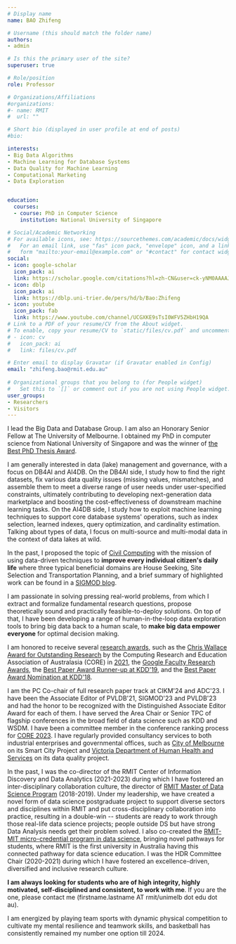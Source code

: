 ```yaml
---
# Display name
name: BAO Zhifeng

# Username (this should match the folder name)
authors:
- admin

# Is this the primary user of the site?
superuser: true

# Role/position
role: Professor

# Organizations/Affiliations
#organizations:
#- name: RMIT
#  url: ""

# Short bio (displayed in user profile at end of posts)
#bio:

interests:
- Big Data Algorithms
- Machine Learning for Database Systems
- Data Quality for Machine Learning
- Computational Marketing
- Data Exploration


education:
  courses:
  - course: PhD in Computer Science
    institution: National University of Singapore

# Social/Academic Networking
# For available icons, see: https://sourcethemes.com/academic/docs/widgets/#icons
#   For an email link, use "fas" icon pack, "envelope" icon, and a link in the
#   form "mailto:your-email@example.com" or "#contact" for contact widget.
social:
- icon: google-scholar
  icon_pack: ai
  link: https://scholar.google.com/citations?hl=zh-CN&user=ck-yNM0AAAAJ
- icon: dblp
  icon_pack: ai
  link: https://dblp.uni-trier.de/pers/hd/b/Bao:Zhifeng
- icon: youtube
  icon_pack: fab
  link: https://www.youtube.com/channel/UCGXKE9sTsI0WFV5ZHbH19QA
# Link to a PDF of your resume/CV from the About widget.
# To enable, copy your resume/CV to `static/files/cv.pdf` and uncomment the lines below.  
# - icon: cv
#   icon_pack: ai
#   link: files/cv.pdf

# Enter email to display Gravatar (if Gravatar enabled in Config)
email: "zhifeng.bao@rmit.edu.au"
  
# Organizational groups that you belong to (for People widget)
#   Set this to `[]` or comment out if you are not using People widget.  
user_groups:
- Researchers
- Visitors
---
```


I lead the Big Data and Database Group. I am also an Honorary Senior Fellow at The University of Melbourne. I obtained my PhD in computer science from National University of Singapore and was the winner of [the Best PhD Thesis Award](https://www.comp.nus.edu.sg/programmes/pg/awards/). 

I am generally interested in data (lake) management and governance, with a focus on DB4AI and AI4DB. On the DB4AI side, I study how to find the right datasets, fix various data quality issues (missing values, mismatches), and assemble them to meet a diverse range of user needs under user-specified constraints, ultimately contributing to developing next-generation data marketplace and boosting the cost-effectiveness of downstream machine learning tasks. On the AI4DB side, I study how to exploit machine learning techniques to support core database systems' operations, such as index selection, learned indexes, query optimization, and cardinality estimation. Talking about types of data, I focus on multi-source and multi-modal data in the context of data lakes at wild. 

In the past, I proposed the topic of [Civil Computing](http://civilcomputing.co/) with the mission of using data-driven techniques to **improve every individual citizen's daily life** where three typical beneficial domains are House Seeking, Site Selection and Transportation Planning, and a brief summary of highlighted work can be found in a [SIGMOD blog](https://wp.sigmod.org/?p=3548).

I am passionate in solving pressing real-world problems, from which I extract and formalize fundamental research questions, propose theoretically sound and practically feasible-to-deploy solutions. On top of that, I have been developing a range of human-in-the-loop data exploration tools to bring big data back to a human scale, to **make big data empower everyone** for optimal decision making. 


I am honored to receive several [research awards](https://baozhifeng.net/awards/), such as the [Chris Wallace Award for Outstanding Research](https://www.core.edu.au/the-chris-wallace-award-for-outstanding-research-contributio) by the Computing Research and Education Association of Australasia (CORE) in [2021](https://mailchi.mp/b3bed90720c3/zz4597ittf-4168873?e=4f86ee5536), the [Google Faculty Research Awards](https://research.google/outreach/past-programs/faculty-research-awards/), the [Best Paper Award Runner-up at KDD'19](https://www.kdd.org/awards/view/2019-sigkdd-best-paper-award-winners), and the [Best Paper Award Nomination at KDD'18](https://dl.acm.org/toc/tkdd/2020/14/5#sec1).

I am the PC Co-chair of full research paper track at CIKM'24 and ADC'23. I have been the Associate Editor of PVLDB'21, SIGMOD'23 and PVLDB'23 and had the honor to be recognized with the Distinguished Associate Editor Award for each of them. I have served the Area Chair or Senior TPC of flagship conferences in the broad field of data science such as KDD and WSDM. I have been a committee member in the conference ranking process for [CORE 2023](http://portal.core.edu.au/conf-ranks/). I have regularly provided consultancy services to both industrial enterprises and governmental offices, such as [City of Melbourne](https://www.melbourne.vic.gov.au/about-melbourne/melbourne-profile/smart-city/citylab/Pages/citylab.aspx) on its Smart City Project and [Victoria Department of Human Health and Services](https://www.dhhs.vic.gov.au/) on its data quality project. 

In the past, I was the co-director of the RMIT Center of Information Discovery and Data Analytics (2021-2023) during which I have fostered an inter-disciplinary collaboration culture, the director of [RMIT Master of Data Science Program](https://www.rmit.edu.au/study-with-us/levels-of-study/postgraduate-study/masters-by-coursework/master-of-data-science-mc267) (2018-2019). Under my leadership, we have created a novel form of data science postgraduate project to support diverse sectors and disciplines within RMIT and put cross-disciplinary collaboration into practice, resulting in a double-win -- students are ready to work through those real-life data science projects; people outside DS but have strong Data Analysis needs get their problem solved. I also co-created the [RMIT-MIT micro-credential program in data science](https://www.rmit.edu.au/news/all-news/2018/jun/new-pathways-created-between-two-leading-universities), bringing novel pathways for students, where RMIT is the first university in Australia having this connected pathway for data science education. I was the HDR Committee Chair (2020-2021) during which I have fostered an excellence-driven, diversified and inclusive research culture.

**I am always looking for students who are of high integrity, highly motivated, self-disciplined and consistent, to work with me**. If you are the one, please contact me (firstname.lastname AT rmit/unimelb dot edu dot au). 

I am energized by playing team sports with dynamic physical competition to cultivate my mental resilience and teamwork skills, and basketball has consistently remained my number one option till 2024. 
